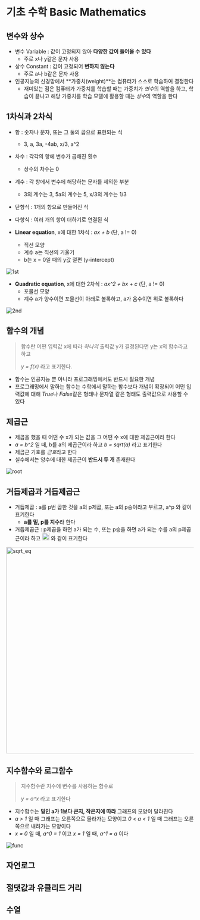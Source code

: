 # 기초 수학 Basic Mathematics

## 변수와 상수
* 변수 Variable : 값이 고정되지 않아 **다양한 값이 들어올 수 있다**
    + 주로 x나 y같은 문자 사용
* 상수 Constant : 값이 고정되어 **변하지 않는다**
    + 주로 a나 b같은 문자 사용
* 인공지능의 신경망에서 **가중치(weight)**는 컴퓨터가 스스로 학습하여 결정한다
    + 재미있는 점은 컴퓨터가 가중치를 학습할 때는 가중치가 *변수*의 역할을 하고, 학습이 끝나고 해당 가중치를 학습 모델에 활용할 때는 *상수*의 역할을 한다


## 1차식과 2차식
* 항 : 숫자나 문자, 또는 그 둘의 곱으로 표현되는 식
    + 3, a, 3a, -4ab, x/3, a^2
* 차수 : 각각의 항에 변수가 곱해진 횟수
    + 상수의 차수는 0
* 계수 : 각 항에서 변수에 해당하는 문자를 제외한 부분
    + 3의 계수는 3, 5a의 계수는 5, x/3의 계수는 1/3
* 단항식 : 1개의 항으로 만들어진 식
* 다항식 : 여러 개의 항이 더하기로 연결된 식


* **Linear equation**, x에 대한 1차식 : *ax + b* (단, a != 0)
    + 직선 모양
    + 계수 a는 직선의 기울기
    + b는 x = 0일 때의 y값 절편 (y-intercept)

![1st](https://user-images.githubusercontent.com/28593767/111255052-b01f8880-8659-11eb-8d2c-68f772c3ce9e.png)

* **Quadratic equation**, x에 대한 2차식 : *ax^2 + bx + c* (단, a != 0)
    + 포물선 모양
    + 계수 a가 양수이면 포물선이 아래로 볼록하고, a가 음수이면 위로 볼록하다

![2nd](https://user-images.githubusercontent.com/28593767/111255094-c6c5df80-8659-11eb-990d-0c59f7a79b4f.png)

## 함수의 개념
> 함수란 어떤 입력값 x에 따라 *하나의* 출력값 y가 결정된다면 y는 x의 함수라고 하고
>
> *y = f(x)* 라고 표기한다.

* 함수는 인공지능 뿐 아니라 프로그래밍에서도 반드시 필요한 개념
* 프로그래밍에서 말하는 함수는 수학에서 말하는 함수보다 개념이 확장되어 어떤 입력값에 대해 *True*나 *False*같은 형태나 문자열 같은 형태도 출력값으로 사용할 수 있다


## 제곱근
* 제곱을 했을 때 어떤 수 x가 되는 값을 그 어떤 수 x에 대한 제곱근이라 한다
* *a = b^2* 일 때, b를 a의 제곱근이라 하고 *b = sqrt(a)* 라고 표기한다
* 제곱근 기호를 *근호*라고 한다
* 실수에서는 양수에 대한 제곱근이 **반드시 두 개** 존재한다

![root](https://user-images.githubusercontent.com/28593767/111255135-d2b1a180-8659-11eb-9019-9b0e21efff2c.png)


## 거듭제곱과 거듭제곱근
* 거듭제곱 : a를 p번 곱한 것을 a의 p제곱, 또는 a의 p승이라고 부르고, a^p 와 같이 표기한다
    + **a를 밑, p를 지수**라 한다
* 거듭제곱근 : p제곱을 하면 a가 되는 수, 또는 p승을 하면 a가 되는 수를 a의 p제곱근이라 하고 <img width="20" alt="sqrt" src="https://user-images.githubusercontent.com/28593767/111248845-10103200-864e-11eb-857a-b0b8f0b8b564.png"> 와 같이 표기한다

<img width="555" alt="sqrt_eq" src="https://user-images.githubusercontent.com/28593767/111248702-c58eb580-864d-11eb-8fdd-e4c9171174b4.png">


## 지수함수와 로그함수
> 지수함수란 지수에 변수를 사용하는 함수로 
>
> *y = a^x* 라고 표기한다
>

* 지수함수는 **밑인 a가 1보다 큰지, 작은지에 따라** 그래프의 모양이 달라진다
* *a > 1* 일 때 그래프는 오른쪽으로 올라가는 모양이고 *0 < a < 1* 일 때 그래프는 오른쪽으로 내려가는 모양이다
* *x = 0* 일 때, *a^0 = 1* 이고 *x = 1* 일 때, *a^1 = a* 이다

![func](https://user-images.githubusercontent.com/28593767/111254256-fa076f00-8657-11eb-8ec8-184478699e2e.png)

<!-- 로그 부터 작성하면 됨-->


## 자연로그


## 절댓값과 유클리드 거리


## 수열


